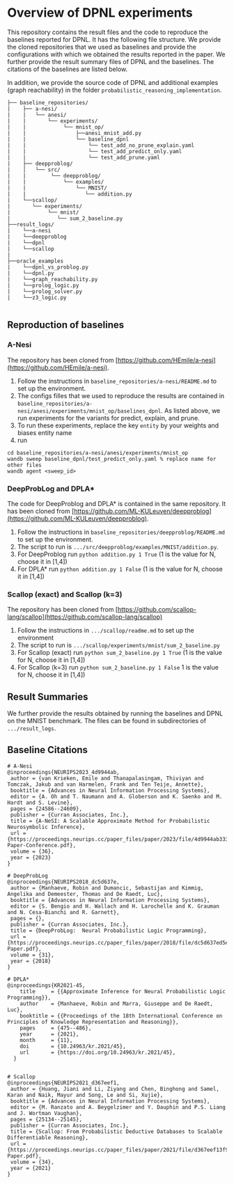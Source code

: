 # Overview of DPNL experiments
This repository contains the result files and the code to reproduce the baselines reported for DPNL. 
It has the following file structure. 
We provide the cloned repositories that we used as baselines and provide the configurations with which we obtained the results reported in the paper. 
We further provide the result summary files of DPNL and the baselines.
The citations of the baselines are listed below. 

In addition, we provide the source code of DPNL and additional examples (graph reachability) in the folder `probabilistic_reasoning_implementation`.

```
├── baseline_repositories/
|    ├── a-nesi/
|    |   └── anesi/
|    |       └── experiments/
|    |            └── mnist_op/
|    |                ├──anesi_mnist_add.py
|    |                └── baseline_dpnl 
|    |                    └── test_add_no_prune_explain.yaml
|    |                    └── test_add_predict_only.yaml
|    |                    └── test_add_prune.yaml
|    ├── deepproblog/
|    │   └── src/
|    |        └── deepproblog/
|    |            └── examples/
|    |                └── MNIST/
|    |                   └── addition.py 
|    └──scallop/
|       └── experiments/
|            └── mnist/
|               └── sum_2_baseline.py
├──result_logs/
|    └──a-nesi
|    └──deepproblog
|    └──dpnl
|    └──scallop
|
├──oracle_examples
|	 └──dpnl_vs_problog.py
|	 └──dpnl.py
|	 └──graph_reachability.py
|	 └──prolog_logic.py
|	 └──prolog_solver.py
|	 └──z3_logic.py
	 
```

## Reproduction of baselines 

### A-Nesi
The repository has been cloned from [https://github.com/HEmile/a-nesi](https://github.com/HEmile/a-nesi).
1. Follow the instructions in `baseline_repositories/a-nesi/README.md` to set up the environment.
2. The configs filles that we used to reproduce the results are contained in `baseline_repositories/a-nesi/anesi/experiments/mnist_op/baselines_dpnl`. As listed above, we run experiments for the variants for predict, explain, and prune. 
3. To run these experiments, replace the key `entity` by your weights and biases entity name 
4. run
```
cd baseline_repositories/a-nesi/anesi/experiments/mnist_op
wandb sweep baseline_dpnl/test_predict_only.yaml % replace name for other files
wandb agent <sweep_id>
```

### DeepProbLog and DPLA*
The code for DeepProblog and DPLA* is contained in the same repository.
It has been cloned from [https://github.com/ML-KULeuven/deepproblog](https://github.com/ML-KULeuven/deepproblog).
1. Follow the instructions in `baseline_repositories/deepproblog/README.md` to set up the environment.
2. The script to run is `.../src/deepproblog/examples/MNIST/addition.py`.
3. For DeepProblog run ```python addition.py 1 True``` (1 is the value for N, choose it in [1,4])
4. For DPLA* run ```python addition.py 1 False``` (1 is the value for N, choose it in [1,4])


### Scallop (exact) and Scallop (k=3)
The repository has been cloned from [https://github.com/scallop-lang/scallop](https://github.com/scallop-lang/scallop)
1. Follow the instructions in `.../scallop/readme.md` to set up the environment
2. The script to run is `.../scallop/experiments/mnist/sum_2_baseline.py`
3. For Scallop (exact) run `python sum_2_baseline.py 1 True` (1 is the value for N, choose it in [1,4])
4. For Scallop (k=3) run `python sum_2_baseline.py 1 False` 1 is the value for N, choose it in [1,4])

## Result Summaries
We further provide the results obtained by running the baselines and DPNL on the MNIST benchmark. 
The files can be found in subdirectories of `.../result_logs`.


## Baseline Citations

```
# A-Nesi 
@inproceedings{NEURIPS2023_4d9944ab,
 author = {van Krieken, Emile and Thanapalasingam, Thiviyan and Tomczak, Jakub and van Harmelen, Frank and Ten Teije, Annette},
 booktitle = {Advances in Neural Information Processing Systems},
 editor = {A. Oh and T. Naumann and A. Globerson and K. Saenko and M. Hardt and S. Levine},
 pages = {24586--24609},
 publisher = {Curran Associates, Inc.},
 title = {A-NeSI: A Scalable Approximate Method for Probabilistic Neurosymbolic Inference},
 url = {https://proceedings.neurips.cc/paper_files/paper/2023/file/4d9944ab3330fe6af8efb9260aa9f307-Paper-Conference.pdf},
 volume = {36},
 year = {2023}
}

# DeepProbLog
@inproceedings{NEURIPS2018_dc5d637e,
 author = {Manhaeve, Robin and Dumancic, Sebastijan and Kimmig, Angelika and Demeester, Thomas and De Raedt, Luc},
 booktitle = {Advances in Neural Information Processing Systems},
 editor = {S. Bengio and H. Wallach and H. Larochelle and K. Grauman and N. Cesa-Bianchi and R. Garnett},
 pages = {},
 publisher = {Curran Associates, Inc.},
 title = {DeepProbLog:  Neural Probabilistic Logic Programming},
 url = {https://proceedings.neurips.cc/paper_files/paper/2018/file/dc5d637ed5e62c36ecb73b654b05ba2a-Paper.pdf},
 volume = {31},
 year = {2018}
}

# DPLA*
@inproceedings{KR2021-45,
    title     = {{Approximate Inference for Neural Probabilistic Logic Programming}},
    author    = {Manhaeve, Robin and Marra, Giuseppe and De Raedt, Luc},
    booktitle = {{Proceedings of the 18th International Conference on Principles of Knowledge Representation and Reasoning}},
    pages     = {475--486},
    year      = {2021},
    month     = {11},
    doi       = {10.24963/kr.2021/45},
    url       = {https://doi.org/10.24963/kr.2021/45},
  }


# Scallop 
@inproceedings{NEURIPS2021_d367eef1,
 author = {Huang, Jiani and Li, Ziyang and Chen, Binghong and Samel, Karan and Naik, Mayur and Song, Le and Si, Xujie},
 booktitle = {Advances in Neural Information Processing Systems},
 editor = {M. Ranzato and A. Beygelzimer and Y. Dauphin and P.S. Liang and J. Wortman Vaughan},
 pages = {25134--25145},
 publisher = {Curran Associates, Inc.},
 title = {Scallop: From Probabilistic Deductive Databases to Scalable Differentiable Reasoning},
 url = {https://proceedings.neurips.cc/paper_files/paper/2021/file/d367eef13f90793bd8121e2f675f0dc2-Paper.pdf},
 volume = {34},
 year = {2021}
}

```




